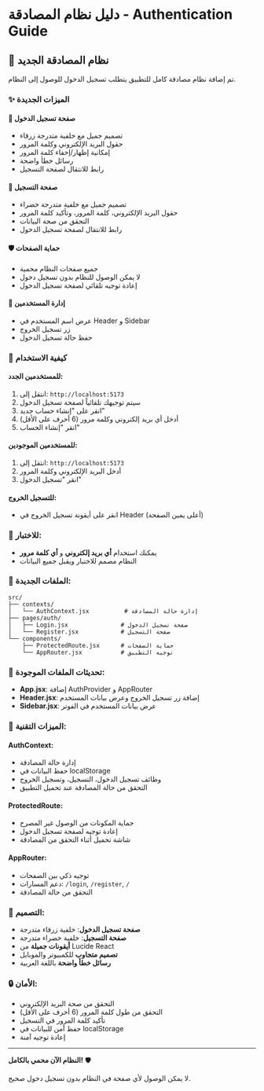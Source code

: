 # دليل نظام المصادقة - Authentication Guide

## 🔐 نظام المصادقة الجديد

تم إضافة نظام مصادقة كامل للتطبيق يتطلب تسجيل الدخول للوصول إلى النظام.

### ✨ الميزات الجديدة

#### 🚪 **صفحة تسجيل الدخول**
- تصميم جميل مع خلفية متدرجة زرقاء
- حقول البريد الإلكتروني وكلمة المرور
- إمكانية إظهار/إخفاء كلمة المرور
- رسائل خطأ واضحة
- رابط للانتقال لصفحة التسجيل

#### 📝 **صفحة التسجيل**
- تصميم جميل مع خلفية متدرجة خضراء
- حقول البريد الإلكتروني، كلمة المرور، وتأكيد كلمة المرور
- التحقق من صحة البيانات
- رابط للانتقال لصفحة تسجيل الدخول

#### 🛡️ **حماية الصفحات**
- جميع صفحات النظام محمية
- لا يمكن الوصول للنظام بدون تسجيل دخول
- إعادة توجيه تلقائي لصفحة تسجيل الدخول

#### 👤 **إدارة المستخدمين**
- عرض اسم المستخدم في Header و Sidebar
- زر تسجيل الخروج
- حفظ حالة تسجيل الدخول

### 🎯 **كيفية الاستخدام**

#### **للمستخدمين الجدد:**
1. انتقل إلى: `http://localhost:5173`
2. سيتم توجيهك تلقائياً لصفحة تسجيل الدخول
3. انقر على "إنشاء حساب جديد"
4. أدخل أي بريد إلكتروني وكلمة مرور (6 أحرف على الأقل)
5. انقر "إنشاء الحساب"

#### **للمستخدمين الموجودين:**
1. انتقل إلى: `http://localhost:5173`
2. أدخل البريد الإلكتروني وكلمة المرور
3. انقر "تسجيل الدخول"

#### **للتسجيل الخروج:**
- انقر على أيقونة تسجيل الخروج في Header (أعلى يمين الصفحة)

### 🔧 **للاختبار:**
- يمكنك استخدام **أي بريد إلكتروني** و **أي كلمة مرور**
- النظام مصمم للاختبار ويقبل جميع البيانات

### 📁 **الملفات الجديدة:**

```
src/
├── contexts/
│   └── AuthContext.jsx          # إدارة حالة المصادقة
├── pages/auth/
│   ├── Login.jsx               # صفحة تسجيل الدخول
│   └── Register.jsx            # صفحة التسجيل
└── components/
    ├── ProtectedRoute.jsx      # حماية الصفحات
    └── AppRouter.jsx           # توجيه التطبيق
```

### 🔄 **تحديثات الملفات الموجودة:**

- **App.jsx**: إضافة AuthProvider و AppRouter
- **Header.jsx**: إضافة زر تسجيل الخروج وعرض بيانات المستخدم
- **Sidebar.jsx**: عرض بيانات المستخدم في الفوتر

### 🚀 **الميزات التقنية:**

#### **AuthContext:**
- إدارة حالة المصادقة
- حفظ البيانات في localStorage
- وظائف تسجيل الدخول، التسجيل، وتسجيل الخروج
- التحقق من حالة المصادقة عند تحميل التطبيق

#### **ProtectedRoute:**
- حماية المكونات من الوصول غير المصرح
- إعادة توجيه لصفحة تسجيل الدخول
- شاشة تحميل أثناء التحقق من المصادقة

#### **AppRouter:**
- توجيه ذكي بين الصفحات
- دعم المسارات: `/login`, `/register`, `/`
- التحقق من حالة المصادقة

### 🎨 **التصميم:**

- **صفحة تسجيل الدخول**: خلفية زرقاء متدرجة
- **صفحة التسجيل**: خلفية خضراء متدرجة
- **أيقونات جميلة** من Lucide React
- **تصميم متجاوب** للكمبيوتر والموبايل
- **رسائل خطأ واضحة** باللغة العربية

### 🔒 **الأمان:**

- التحقق من صحة البريد الإلكتروني
- التحقق من طول كلمة المرور (6 أحرف على الأقل)
- تأكيد كلمة المرور في التسجيل
- حفظ آمن للبيانات في localStorage
- إعادة توجيه آمنة

---

**النظام الآن محمي بالكامل!** 🛡️

لا يمكن الوصول لأي صفحة في النظام بدون تسجيل دخول صحيح.
